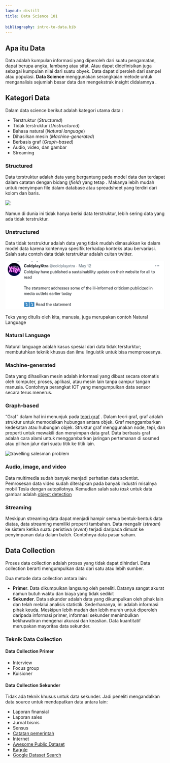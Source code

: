 ```yaml
---
layout: distill
title: Data Science 101

bibliography: intro-to-data.bib
---
```


## Apa itu Data

Data adalah kumpulan informasi yang diperoleh dari suatu pengamatan, dapat berupa angka, lambang atau sifat. Atau dapat didefinisikan juga sebagai kumpulan nilai dari suatu obyek. Data dapat diperoleh dari sampel atau populasi. **Data Science** menggunakan serangkaian metode untuk menganalisis sejumlah besar data dan mengekstrak insight didalamnya <d-cite key=cielen_introducing_2016></d-cite>.

## Kategori Data

Dalam data science berikut adalah kategori utama data <d-cite key=cielen_introducing_2016></d-cite>:

- Terstruktur (*Structured*)
- Tidak terstruktur (*Unstructured*)
- Bahasa natural (*Natural language*)
- Dihasilkan mesin (*Machine-generated*)
- Berbasis graf (*Graph-based*)
- Audio, video, dan gambar
- Streaming

### Structured

Data terstruktur adalah data yang bergantung pada model data dan terdapat dalam catatan dengan bidang (*field*) yang tetap <d-cite key=cielen_introducing_2016></d-cite>. Makanya lebih mudah untuk menyimpan file dalam database atau spreadsheet yang terdiri dari kolom dan baris.

![](https://www.michael-gramlich.com/wp-content/uploads/2020/09/structured-data-example.jpg)

Namun di dunia ini tidak hanya berisi data terstruktur, lebih sering data yang ada tidak terstruktur.

### Unstructured

Data tidak terstruktur adalah data yang tidak mudah dimasukkan ke dalam model data karena kontennya spesifik terhadap konteks atau bervariasi<d-cite key=cielen_introducing_2016></d-cite>. Salah satu contoh data tidak terstruktur adalah cuitan twitter.

![](/assets/img/2022-05-13-17-20-27.png)

Teks yang ditulis oleh kita, manusia, juga merupakan contoh Natural Language

### Natural Language

Natural language adalah kasus spesial dari data tidak tersturktur; membutuhkan teknik khusus dan ilmu linguistik untuk bisa memprosesnya<d-cite key=cielen_introducing_2016></d-cite>.

### Machine-generated

Data yang dihasilkan mesin adalah informasi yang dibuat secara otomatis oleh komputer, proses, aplikasi, atau mesin lain tanpa campur tangan manusia. Contohnya perangkat IOT yang mengumpulkan data sensor secara terus menerus.

### Graph-based

“Graf” dalam hal ini menunjuk pada [teori graf](https://id.wikipedia.org/wiki/Teori_graf) . Dalam teori graf, graf adalah struktur untuk memodelkan hubungan antara objek. Graf menggambarkan kedekatan atau hubungan objek. Struktur graf menggunakan node, tepi, dan properti untuk mewakili dan menyimpan data graf<d-cite key=cielen_introducing_2016></d-cite>. Data berbasis graf adalah cara alami untuk menggambarkan jaringan pertemanan di sosmed atau pilihan jalur dari suatu titik ke titik lain.

![travelling salesman problem](https://upload.wikimedia.org/wikipedia/commons/thumb/1/11/GLPK_solution_of_a_travelling_salesman_problem.svg/220px-GLPK_solution_of_a_travelling_salesman_problem.svg.png)

### Audio, image, and video

Data multimedia sudah banyak menjadi perhatian data scientist. Pemrosesan data video sudah diterapkan pada banyak industri misalnya mobil Tesla dengan autopilotnya. Kemudian salah satu *task* untuk data gambar adalah [object detection](https://en.wikipedia.org/wiki/Object_detection)

### Streaming

Meskipun streaming data dapat menjadi hampir semua bentuk-bentuk data diatas, data streaming memiliki properti tambahan. Data mengalir (*stream*) ke sistem ketika suatu peristiwa (*event*) terjadi daripada dimuat ke penyimpanan data dalam batch. Contohnya data pasar saham.

## Data Collection

Proses data collection adalah proses yang tidak dapat dihindari. Data collection berarti mengumpulkan data dari satu atau lebih sumber.

Dua metode data collection antara lain<d-cite key=noauthor_what_2021></d-cite>:

- **Primer**. Data dikumpulkan langsung oleh peneliti. Datanya sangat akurat namun butuh waktu dan biaya yang tidak sedikit
- **Sekunder**. Data sekunder adalah data yang dikumpulkan oleh pihak lain dan telah melalui analisis statistik. Sederhananya, ini adalah informasi pihak keuda. Meskipun lebih mudah dan lebih murah untuk diperoleh daripada informasi primer, informasi sekunder menimbulkan kekhawatiran mengenai akurasi dan keaslian. Data kuantitatif merupakan mayoritas data sekunder.

### Teknik Data Collection

#### Data Collection Primer

- Interview
- Focus group
- Kuisioner

#### Data Collection Sekunder

Tidak ada teknik khusus untuk data sekunder. Jadi peneliti mengandalkan data source untuk mendapatkan data antara lain:

- Laporan finansial
- Laporan sales
- Jurnal bisnis
- Sensus
- [Catatan pemerintah](https://data.gov)
- Internet
- [Awesome Public Dataset](https://github.com/awesomedata/awesome-public-datasets)
- [Kaggle](https://kaggle.com)
- [Google Dataset Search](https://datasetsearch.research.google.com/)
